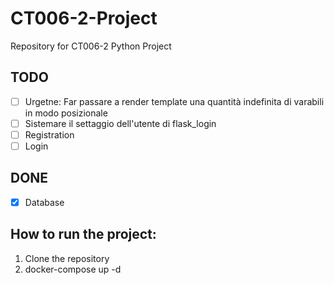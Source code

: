 # CT006-2-Project
Repository for CT006-2 Python Project

## TODO
- [ ] Urgetne: Far passare a render template una quantità indefinita di varabili in modo posizionale
- [ ] Sistemare il settaggio dell'utente di flask_login
- [ ] Registration
- [ ] Login

## DONE
- [x] Database 

## How to run the project:
1. Clone the repository
2. docker-compose up -d
